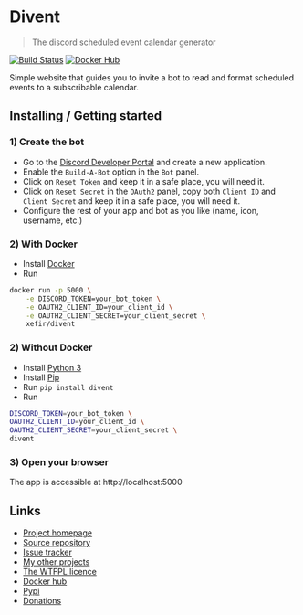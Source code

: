 # Divent
> The discord scheduled event calendar generator

[![Build Status](https://ci.crystalyx.net/api/badges/Xefir/Divent/status.svg)](https://ci.crystalyx.net/Xefir/Divent)
[![Docker Hub](https://img.shields.io/docker/pulls/xefir/divent)](https://hub.docker.com/r/xefir/divent)

Simple website that guides you to invite a bot to read and format scheduled events to a subscribable calendar.

## Installing / Getting started

### 1) Create the bot

- Go to the [Discord Developer Portal](https://discord.com/developers/applications) and create a new application.
- Enable the `Build-A-Bot` option in the `Bot` panel.
- Click on `Reset Token` and keep it in a safe place, you will need it.
- Click on `Reset Secret` in the `OAuth2` panel, copy both `Client ID` and `Client Secret` and keep it in a safe place, you will need it.
- Configure the rest of your app and bot as you like (name, icon, username, etc.)

### 2) With Docker

- Install [Docker](https://docs.docker.com/get-docker/)
- Run
```bash
docker run -p 5000 \
    -e DISCORD_TOKEN=your_bot_token \
    -e OAUTH2_CLIENT_ID=your_client_id \
    -e OAUTH2_CLIENT_SECRET=your_client_secret \
    xefir/divent
```

### 2) Without Docker

- Install [Python 3](https://www.python.org/downloads/)
- Install [Pip](https://pip.pypa.io/en/stable/installing/)
- Run `pip install divent`
- Run
```bash
DISCORD_TOKEN=your_bot_token \
OAUTH2_CLIENT_ID=your_client_id \
OAUTH2_CLIENT_SECRET=your_client_secret \
divent
```

### 3) Open your browser

The app is accessible at http://localhost:5000

## Links

- [Project homepage](https://divent.crystalyx.net/)
- [Source repository](https://git.crystalyx.net/Xefir/Divent)
- [Issue tracker](https://git.crystalyx.net/Xefir/Divent/issues)
- [My other projects](https://git.crystalyx.net/Xefir)
- [The WTFPL licence](http://www.wtfpl.net/)
- [Docker hub](https://hub.docker.com/r/xefir/divent)
- [Pypi](https://pypi.org/project/Divent/)
- [Donations](https://paypal.me/Xefir)
